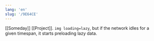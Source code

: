 ```yaml
---
lang: 'en'
slug: '/9E64CE'
---
```


[[Someday]] [[Project]]. `img loading=lazy`, but if the network idles for a given timespan, it starts preloading lazy data.
